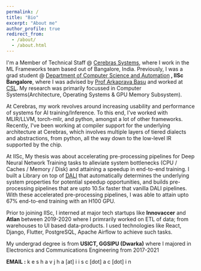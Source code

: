 ```yaml
---
permalink: /
title: "Bio"
excerpt: "About me"
author_profile: true
redirect_from: 
  - /about/
  - /about.html
---
```


I'm a Member of Technical Staff @ [Cerebras Systems](https://www.cerebras.net/), where I work in the ML Frameworks team based out of Bangalore, India. Previously, I was a grad student @ [Department of Computer Science and Automation](https://www.csa.iisc.ac.in/)<b> , IISc Bangalore</b>, where I was advised by [Prof Arkaprava Basu](https://www.csa.iisc.ac.in/~arkapravab/index.html) and worked at [CSL](https://csl.csa.iisc.ac.in/). My research was primarily focussed in Computer Systems(Architecture, Operating Systems & GPU Memory Subsystem).

At Cerebras, my work revolves around increasing usability and performance of systems for AI training/Inference. To this end, I've worked with MLIR/LLVM, torch-mlir, and python, amongst a lot of other frameworks. Recently, I've been working at compiler support for the underlying architecture at Cerebras, which involves multiple layers of tiered dialects and abstractions, from python, all the way down to the low-level IR supported by the chip.

At IISc, My thesis was about accelerating pre-processing pipelines for Deep Neural Network Training tasks to alleviate system bottlenecks (CPU / Caches / Memory / Disk) and attaining a speedup in end-to-end training. I built a Library on top of [DALI](https://developer.nvidia.com/dali) that automatically determines the underlying system properties for potential speedup opportunities, and builds pre-processing pipelines that are upto 10.5x faster that vanilla DALI pipelines. With these accelerated pre-processing pipelines, I was able to attain upto 67% end-to-end training with an H100 GPU.

Prior to joining IISc, I interned at major tech startups like <b>Innovaccer</b> and <b>Atlan</b> between 2019-2020 where I primrarily worked on ETL of data; from warehouses to UI based data-products. I used technologies like React, Django, Flutter, PostgreSQL, Apache Airflow to achieve such tasks.

My undergrad degree is from <b>USICT, GGSIPU (Dwarka)</b> where I majored in Electronics and Communications Engineering from 2017-2021

<b>EMAIL :</b> k e s h a v j h a [at] i i s c [dot] a c [dot] i n
